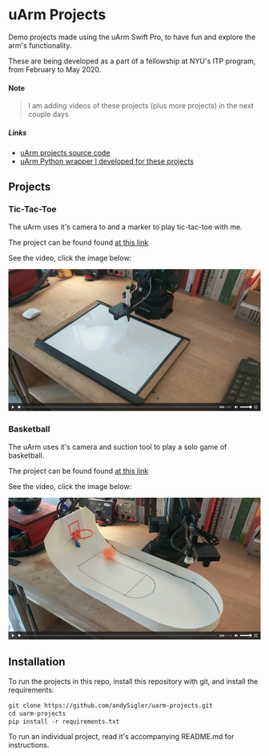 # uArm Projects

Demo projects made using the uArm Swift Pro, to have fun and explore the arm's functionality.

These are being developed as a part of a fellowship at NYU's ITP program, from February to May 2020.

#### Note

 > I am adding videos of these projects (plus more projects) in the next couple days

##### Links

 - [uArm projects source code](https://github.com/andysigler/uarm-projects)
 - [uArm Python wrapper I developed for these projects](https://github.com/andysigler/uarm-python-wrapper)

## Projects

### Tic-Tac-Toe

The uArm uses it's camera to and a marker to play tic-tac-toe with me.

The project can be found found [at this link](https://github.com/andySigler/uarm-projects/tree/master/tictactoe)

See the video, click the image below:

[![Tic-Tac-Toe Video](./tictactoe/tictactoe_video_image.png)](https://andysigler.github.io/uarm-projects/tictactoe/tictactoe_video.mp4)

### Basketball

The uArm uses it's camera and suction tool to play a solo game of basketball.

The project can be found found [at this link](https://github.com/andySigler/uarm-projects/tree/master/basketball)

See the video, click the image below:

[![Basketball Video](./basketball/basketball_video_image.png)](https://andysigler.github.io/uarm-projects/basketball/basketball_video.mp4)


## Installation

To run the projects in this repo, install this repository with git, and install the requirements:
```
git clone https://github.com/andySigler/uarm-projects.git
cd uarm-projects
pip install -r requirements.txt
```
To run an individual project, read it's accompanying README.md for instructions.
